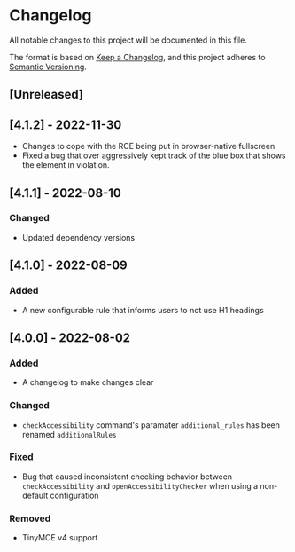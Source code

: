 # Changelog

All notable changes to this project will be documented in this file.

The format is based on [Keep a Changelog](https://keepachangelog.com/en/1.0.0/),
and this project adheres to [Semantic Versioning](https://semver.org/spec/v2.0.0.html).

## [Unreleased]

## [4.1.2] - 2022-11-30

- Changes to cope with the RCE being put in browser-native fullscreen
- Fixed a bug that over aggressively kept track of the blue box that shows
  the element in violation.

## [4.1.1] - 2022-08-10

### Changed

- Updated dependency versions

## [4.1.0] - 2022-08-09

### Added

- A new configurable rule that informs users to not use H1 headings

## [4.0.0] - 2022-08-02

### Added

- A changelog to make changes clear

### Changed

- `checkAccessibility` command's paramater `additional_rules` has been renamed `additionalRules`

### Fixed

- Bug that caused inconsistent checking behavior between `checkAccessibility` and `openAccessibilityChecker` when using a non-default configuration

### Removed

- TinyMCE v4 support
